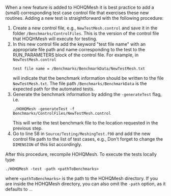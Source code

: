 When a new feature is added to HOHQMesh it is best practice to add a (small) corresponding test case
control file that exercises these new routines. Adding a new test is straightforward with the following
procedure:

1. Create a new control file, e.g., `NewTestMesh.control` and save it in the folder `/Benchmarks/ControlFiles`. This
   is the version of the control file that HOQHMesh will execute for testing.
2. In this new control file add the keyword "test file name" with an appropriate file path and name corresponding to the test
   to the RUN_PARAMETERS block of the control file. For example, in `NewTestMesh.control`
   ```
   test file name = /Benchmarks/BenchmarkData/NewTestMesh.txt
   ```
   will indicate that the benchmark information should be written to the file `NewTestMesh.txt`.
   The file path `/Benchmarks/BenchmarkData` is the expected path for the automated tests.
3. Generate the benchmark information by adding the `-generateTest` flag, i.e.
   ```
   ./HOHQMesh -generateTest -f Benchmarks/ControlFiles/NewTestMesh.control
   ```
   This will write the test benchmark file to the location requested in the previous step.
4. Go to line 58 in `Source/Testing/MeshingTest.f90` and add the new control file path to the list of test cases, e.g.,
   Don't forget to change the `DIMENSION` of this list accordingly.

After this procedure, recompile HOHQMesh. To execute the tests locally type
```
./HOHQMesh -test -path <pathToBenchmarks>
```
where `<pathToBenchmarks>` is the path to the HOHQMesh directory. If you are inside the HOHQMesh directory, you can also omit the `-path` option, as it defaults to `.`.